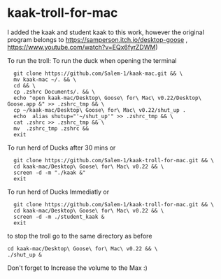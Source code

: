 # kaak-troll-for-mac
I added the kaak and student kaak to this work, however the original program belongs to https://samperson.itch.io/desktop-goose , https://www.youtube.com/watch?v=EQx6fyrZDWM)

To run the troll:
To run the duck when opening the terminal
```
  git clone https://github.com/Salem-1/kaak-mac.git && \
  mv kaak-mac ~/. && \
  cd && \
  cp .zshrc Documents/. && \
  echo "open kaak-mac/Desktop\ Goose\ for\ Mac\ v0.22/Desktop\ Goose.app &" >> .zshrc_tmp && \
  cp ~/kaak-mac/Desktop\ Goose\ for\ Mac\ v0.22/shut_up .
  echo  alias shutup="'~/shut_up'" >> .zshrc_tmp && \
  cat .zshrc >> .zshrc_tmp && \
  mv  .zshrc_tmp .zshrc &&
  exit
```

To run herd of Ducks after 30 mins
or
```
  git clone https://github.com/Salem-1/kaak-troll-for-mac.git && \
  cd kaak-mac/Desktop\ Goose\ for\ Mac\ v0.22 && \
  screen -d -m "./kaak &"
  exit
```

To run herd of Ducks Immediatly
or

```
  git clone https://github.com/Salem-1/kaak-troll-for-mac.git && \
  cd kaak-mac/Desktop\ Goose\ for\ Mac\ v0.22 && \
  screen -d -m ./student_kaak &
  exit
```
to stop the troll go to the same directory as before
  ```
  cd kaak-mac/Desktop\ Goose\ for\ Mac\ v0.22 && \
  ./shut_up &
```

Don't forget to Increase the volume to the Max :)
